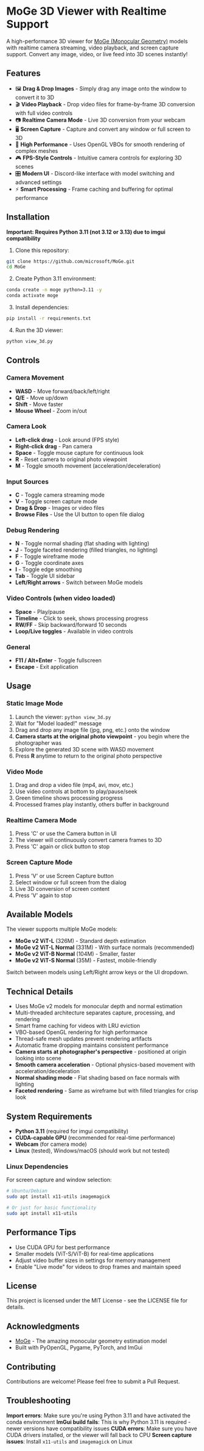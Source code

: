 # MoGe 3D Viewer with Realtime Support

A high-performance 3D viewer for [MoGe (Monocular Geometry)](https://github.com/microsoft/MoGe) models with realtime camera streaming, video playback, and screen capture support. Convert any image, video, or live feed into 3D scenes instantly!

## Features

- 🖼️ **Drag & Drop Images** - Simply drag any image onto the window to convert it to 3D
- 🎬 **Video Playback** - Drop video files for frame-by-frame 3D conversion with full video controls
- 📷 **Realtime Camera Mode** - Live 3D conversion from your webcam
- 🖥️ **Screen Capture** - Capture and convert any window or full screen to 3D
- 🚀 **High Performance** - Uses OpenGL VBOs for smooth rendering of complex meshes
- 🎮 **FPS-Style Controls** - Intuitive camera controls for exploring 3D scenes
- 🎛️ **Modern UI** - Discord-like interface with model switching and advanced settings
- ⚡ **Smart Processing** - Frame caching and buffering for optimal performance

## Installation

**Important: Requires Python 3.11 (not 3.12 or 3.13) due to imgui compatibility**

1. Clone this repository:
```bash
git clone https://github.com/microsoft/MoGe.git
cd MoGe
```

2. Create Python 3.11 environment:
```bash
conda create -n moge python=3.11 -y
conda activate moge
```

3. Install dependencies:
```bash
pip install -r requirements.txt
```

4. Run the 3D viewer:
```bash
python view_3d.py
```

## Controls

### Camera Movement
- **WASD** - Move forward/back/left/right
- **Q/E** - Move up/down
- **Shift** - Move faster
- **Mouse Wheel** - Zoom in/out

### Camera Look
- **Left-click drag** - Look around (FPS style)
- **Right-click drag** - Pan camera
- **Space** - Toggle mouse capture for continuous look
- **R** - Reset camera to original photo viewpoint
- **M** - Toggle smooth movement (acceleration/deceleration)

### Input Sources
- **C** - Toggle camera streaming mode
- **V** - Toggle screen capture mode
- **Drag & Drop** - Images or video files
- **Browse Files** - Use the UI button to open file dialog

### Debug Rendering
- **N** - Toggle normal shading (flat shading with lighting)
- **J** - Toggle faceted rendering (filled triangles, no lighting)
- **F** - Toggle wireframe mode
- **G** - Toggle coordinate axes
- **I** - Toggle edge smoothing
- **Tab** - Toggle UI sidebar
- **Left/Right arrows** - Switch between MoGe models

### Video Controls (when video loaded)
- **Space** - Play/pause
- **Timeline** - Click to seek, shows processing progress
- **RW/FF** - Skip backward/forward 10 seconds
- **Loop/Live toggles** - Available in video controls

### General
- **F11 / Alt+Enter** - Toggle fullscreen
- **Escape** - Exit application

## Usage

### Static Image Mode
1. Launch the viewer: `python view_3d.py`
2. Wait for "Model loaded!" message
3. Drag and drop any image file (jpg, png, etc.) onto the window
4. **Camera starts at the original photo viewpoint** - you begin where the photographer was
5. Explore the generated 3D scene with WASD movement
6. Press **R** anytime to return to the original photo perspective

### Video Mode
1. Drag and drop a video file (mp4, avi, mov, etc.)
2. Use video controls at bottom to play/pause/seek
3. Green timeline shows processing progress
4. Processed frames play instantly, others buffer in background

### Realtime Camera Mode
1. Press 'C' or use the Camera button in UI
2. The viewer will continuously convert camera frames to 3D
3. Press 'C' again or click button to stop

### Screen Capture Mode
1. Press 'V' or use Screen Capture button
2. Select window or full screen from the dialog
3. Live 3D conversion of screen content
4. Press 'V' again to stop

## Available Models

The viewer supports multiple MoGe models:
- **MoGe v2 ViT-L** (326M) - Standard depth estimation
- **MoGe v2 ViT-L Normal** (331M) - With surface normals (recommended)
- **MoGe v2 ViT-B Normal** (104M) - Smaller, faster
- **MoGe v2 ViT-S Normal** (35M) - Fastest, mobile-friendly

Switch between models using Left/Right arrow keys or the UI dropdown.

## Technical Details

- Uses MoGe v2 models for monocular depth and normal estimation
- Multi-threaded architecture separates capture, processing, and rendering
- Smart frame caching for videos with LRU eviction
- VBO-based OpenGL rendering for high performance
- Thread-safe mesh updates prevent rendering artifacts
- Automatic frame dropping maintains consistent performance
- **Camera starts at photographer's perspective** - positioned at origin looking into scene
- **Smooth camera acceleration** - Optional physics-based movement with acceleration/deceleration
- **Normal shading mode** - Flat shading based on face normals with lighting
- **Faceted rendering** - Same as wireframe but with filled triangles for crisp look

## System Requirements

- **Python 3.11** (required for imgui compatibility)
- **CUDA-capable GPU** (recommended for real-time performance)
- **Webcam** (for camera mode)
- **Linux** (tested), Windows/macOS (should work but not tested)

### Linux Dependencies
For screen capture and window selection:
```bash
# Ubuntu/Debian
sudo apt install x11-utils imagemagick

# Or just for basic functionality
sudo apt install x11-utils
```

## Performance Tips

- Use CUDA GPU for best performance
- Smaller models (ViT-S/ViT-B) for real-time applications
- Adjust video buffer sizes in settings for memory management
- Enable "Live mode" for videos to drop frames and maintain speed

## License

This project is licensed under the MIT License - see the LICENSE file for details.

## Acknowledgments

- [MoGe](https://github.com/microsoft/MoGe) - The amazing monocular geometry estimation model
- Built with PyOpenGL, Pygame, PyTorch, and ImGui

## Contributing

Contributions are welcome! Please feel free to submit a Pull Request.

## Troubleshooting

**Import errors**: Make sure you're using Python 3.11 and have activated the conda environment
**ImGui build fails**: This is why Python 3.11 is required - newer versions have compatibility issues
**CUDA errors**: Make sure you have CUDA drivers installed, or the viewer will fall back to CPU
**Screen capture issues**: Install `x11-utils` and `imagemagick` on Linux

